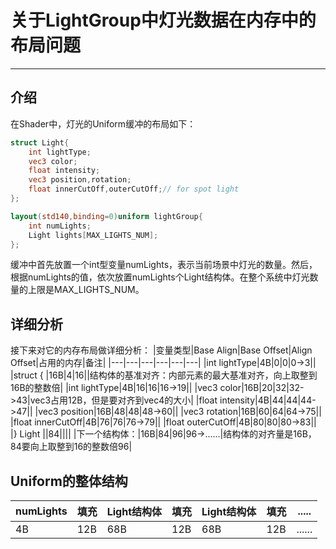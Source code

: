 # 关于LightGroup中灯光数据在内存中的布局问题

---
## 介绍
在Shader中，灯光的Uniform缓冲的布局如下：
```glsl
struct Light{
    int lightType;
    vec3 color;
    float intensity;
    vec3 position,rotation;
    float innerCutOff,outerCutOff;// for spot light
};

layout(std140,binding=0)uniform lightGroup{
    int numLights;
    Light lights[MAX_LIGHTS_NUM];
};
```
缓冲中首先放置一个int型变量numLights，表示当前场景中灯光的数量。然后，根据numLights的值，依次放置numLights个Light结构体。在整个系统中灯光数量的上限是MAX_LIGHTS_NUM。

## 详细分析
接下来对它的内存布局做详细分析：
|变量类型|Base Align|Base Offset|Align Offset|占用的内存|备注|
|---|---|---|---|---|---|
|int lightType|4B|0|0|0->3||
|struct { |16B|4|16||结构体的基准对齐：内部元素的最大基准对齐，向上取整到16B的整数倍|
|int lightType|4B|16|16|16->19||
|vec3 color|16B|20|32|32->43|vec3占用12B，但是要对齐到vec4的大小|
|float intensity|4B|44|44|44->47||
|vec3 position|16B|48|48|48->60||
|vec3 rotation|16B|60|64|64->75||
|float innerCutOff|4B|76|76|76->79||
|float outerCutOff|4B|80|80|80->83||
|} Light ||84||||
|下一个结构体：|16B|84|96|96->......|结构体的对齐量是16B，84要向上取整到16的整数倍96|

## Uniform的整体结构
|numLights|填充|Light结构体|填充|Light结构体|填充|.....|
|---|---|---|---|---|---|---|
|4B|12B|68B|12B|68B|12B|......|
